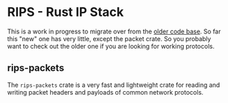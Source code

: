 # RIPS - Rust IP Stack

This is a work in progress to migrate over from the [older code base]. So far this "new" one has
very little, except the packet crate. So you probably want to check out the older one if you are
looking for working protocols.

[older code base]: https://github.com/faern/rips-old

## rips-packets

The `rips-packets` crate is a very fast and lightweight crate for reading and writing packet
headers and payloads of common network protocols.
